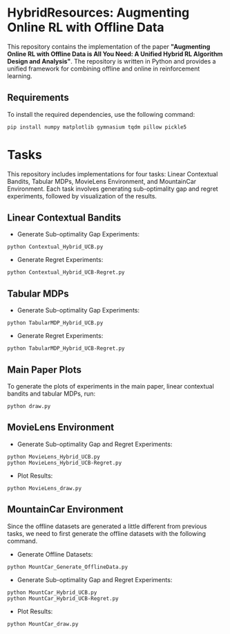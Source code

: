 # HybridResources: Augmenting Online RL with Offline Data

This repository contains the implementation of the paper **"Augmenting Online RL with Offline Data is All You Need: A Unified Hybrid RL Algorithm Design and Analysis"**. The repository is written in Python and provides a unified framework for combining offline and online in reinforcement learning.

## Requirements

To install the required dependencies, use the following command:
```bash
pip install numpy matplotlib gymnasium tqdm pillow pickle5
```

# Tasks

This repository includes implementations for four tasks: Linear Contextual Bandits, Tabular MDPs, MovieLens Environment, and MountainCar Environment. Each task involves generating sub-optimality gap and regret experiments, followed by visualization of the results.

## Linear Contextual Bandits

 - Generate Sub-optimality Gap Experiments:

```
python Contextual_Hybrid_UCB.py
```

 - Generate Regret Experiments:

```
python Contextual_Hybrid_UCB-Regret.py
```

## Tabular MDPs

 - Generate Sub-optimality Gap Experiments:

```
python TabularMDP_Hybrid_UCB.py
```

 - Generate Regret Experiments:

```
python TabularMDP_Hybrid_UCB-Regret.py
```

## Main Paper Plots

To generate the plots of experiments in the main paper, linear contextual bandits and tabular MDPs, run:

```
python draw.py
```

## MovieLens Environment

 - Generate Sub-optimality Gap and Regret Experiments:

```
python MovieLens_Hybrid_UCB.py
python MovieLens_Hybrid_UCB-Regret.py
```

 - Plot Results:

```
python MovieLens_draw.py
```

## MountainCar Environment

Since the offline datasets are generated a little different from previous tasks, we need to first generate the offline datasets with the following command.

 - Generate Offline Datasets:

```
python MountCar_Generate_OfflineData.py
```

 - Generate Sub-optimality Gap and Regret Experiments:

```
python MountCar_Hybrid_UCB.py
python MountCar_Hybrid_UCB-Regret.py
```

 - Plot Results:

```
python MountCar_draw.py
```